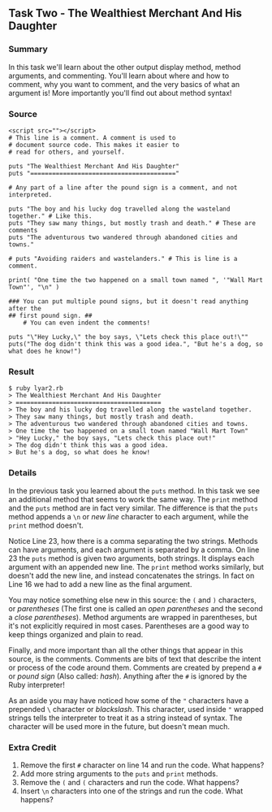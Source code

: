 ## Task Two - The Wealthiest Merchant And His Daughter

### Summary

In this task we'll learn about the other output display method, method arguments, and commenting. You'll learn about where and how to comment, why you want to comment, and the very basics of what an argument is! More importantly you'll find out about method syntax!

### Source

    <script src=""></script>
    # This line is a comment. A comment is used to
    # document source code. This makes it easier to
    # read for others, and yourself.

    puts "The Wealthiest Merchant And His Daughter"
    puts "========================================"

    # Any part of a line after the pound sign is a comment, and not interpreted.

    puts "The boy and his lucky dog travelled along the wasteland together." # Like this.
    puts "They saw many things, but mostly trash and death." # These are comments
    puts "The adventurous two wandered through abandoned cities and towns."

    # puts "Avoiding raiders and wastelanders." # This is line is a comment.

    print( "One time the two happened on a small town named ", '"Wall Mart Town"', "\n" )

    ### You can put multiple pound signs, but it doesn't read anything after the
    ## first pound sign. ##
        # You can even indent the comments!

    puts "\"Hey Lucky,\" the boy says, \"Lets check this place out!\""
    puts("The dog didn't think this was a good idea.", "But he's a dog, so what does he know!")

### Result

    $ ruby lyar2.rb
    > The Wealthiest Merchant And His Daughter
    > ========================================
    > The boy and his lucky dog travelled along the wasteland together.
    > They saw many things, but mostly trash and death.
    > The adventurous two wandered through abandoned cities and towns.
    > One time the two happened on a small town named "Wall Mart Town"
    > "Hey Lucky," the boy says, "Lets check this place out!"
    > The dog didn't think this was a good idea.
    > But he's a dog, so what does he know!

### Details

In the previous task you learned about the `puts` method. In this task we see an additional method that seems to work the same way. The `print` method and the `puts` method are in fact very similar. The difference is that the `puts` method appends a `\n` or _new line_ character to each argument, while the `print` method doesn't.

Notice Line 23, how there is a comma separating the two strings. Methods can have arguments, and each argument is separated by a comma. On line 23 the `puts` method is given two arguments, both strings. It displays each argument with an appended new line. The `print` method works similarly, but doesn't add the new line, and instead concatenates the strings. In fact on Line 16 we had to add a new line as the final argument.

You may notice something else new in this source: the `(` and `)` characters, or _parentheses_ (The first one is called an _open parentheses_ and the second a _close parentheses_). Method arguments are wrapped in parentheses, but it's not explicitly required in most cases. Parentheses are a good way to keep things organized and plain to read.

Finally, and more important than all the other things that appear in this source, is the comments. Comments are bits of text that describe the intent or process of the code around them. Comments are created by prepend a `#` or _pound sign_ (Also called: _hash_). Anything after the `#` is ignored by the Ruby interpreter!

As an aside you may have noticed how some of the `"` characters have a prepended `\` character or _blackslash_. This character, used inside `"` wrapped strings tells the interpreter to treat it as a string instead of syntax. The character will be used more in the future, but doesn't mean much.

### Extra Credit

1. Remove the first `#` character on line 14 and run the code. What happens?
2. Add more string arguments to the `puts` and `print` methods.
3. Remove the `(` and `(` characters and run the code. What happens?
4. Insert `\n` characters into one of the strings and run the code. What happens?
